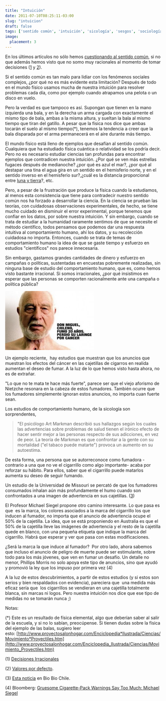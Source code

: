 ```yaml
---
title: "Intuición"
date: 2011-07-10T08:25:11-03:00
slug: "intuicion"
draft: false
tags: ['sentido común', 'intuición', 'sicología', 'sesgos', 'sociología']
image:
  placement: 3
---
```


En los últimos artículos no sólo hemos [cuestionando al sentido común](/blog/lnds/2011/06/28/la-paradoja-del-sentido-comun),
si no que además hemos visto que no somo muy racionales al momento de
tomar decisiones
([1](/blog/lnds/2011/07/05/decisiones-irracionales) y
[2](/blog/lnds/2011/06/valores-por-defecto)).

Si el sentido común es tan malo para lidiar con los fenómenos sociales
complejos, ¿por qué no es más evidente esta limitación? Después de todo
en el mundo físico usamos mucha de nuestra intuición para resolver
problemas cada día, como por ejemplo cuando atrapamos una pelota o un
disco en vuelo.

Pero la verdad es que tampoco es así. Supongan que tienen en la mano
izquierda una bala, y en la derecha un arma cargada con exactamente el
mismo tipo de bala, ambas a la misma altura, y sueltan la bala al mismo
tiempo que tiran del gatillo. A pesar que la física nos dice que ambas
tocarán el suelo al mismo tiempo(\*), tenemos la tendencia a creer que
la bala disparada por el arma permanecerá en el aire durante más tiempo.

El mundo físico está lleno de ejemplos que desafían al sentido común.
Cualquiera que ha estudiado física cuántica o relatividad se los podría
decir. Pero no es necesario estudiar ciencias tan profundas para
encontrar ejemplos que contradicen nuestra intuición. ¿Por qué se ven
más estrellas fugaces después de medianoche? ¿por qué es azul el mar?,
¿por qué al destapar una tina el agua gira en un sentido en el
hemisferio norte, y en el sentido inverso en el hemisferio sur?,¿cuál es
la distancia proporcional entre [luna y tierra](/blog/lnds/2011/02/27/entre-la-tierra-y-la-luna)?, etc.

Pero, a pesar de la frustración que produce la física cuando la
estudiamos, al menos esta consistencia que tiene para contradecir
nuestro sentido común nos ha forzado a desarrollar la ciencia. En la
ciencia se prueban las teorías, con cuidadosas observaciones
experimentales, de hecho, se tiene mucho cuidado en disminuir el error
experimental, porque tenemos que confiar en los datos, por sobre nuestra
intuición. Y sin embargo, cuando se trata de estudiar a la humanidad
raramente sentimos de que se necesite el método científico, todos
pensamos que podemos dar una respuesta intuitiva al comportamiento
humano, ahí los datos, y su recolección cuidadosa no importa. Entonces,
cuando se trata de temas de comportamiento humano la idea de que se
gaste tiempo y esfuerzo en estudios "científicos" nos parece
innecesaria.

Sin embargo, gastamos grandes cantidades de dinero y esfuerzo en
campañas o políticas, sustentadas en encuestas pobremente realizadas,
sin ninguna base de estudio del comportamiento humano, que es, como
hemos visto bastante irracional. Si somos irracionales, ¿por qué
insistimos en esperar que las personas se comporten racionalmente ante
una campaña o política pública?

![](anuncio-cigarrillo.jpg)

Un ejemplo reciente,  hay estudios que muestran que los anuncios que
muestran los efectos del cáncer en las cajetillas de cigarros en realida
aumentan el deseo de fumar. A la luz de lo que hemos visto hasta ahora,
no es de extrañar.

"Lo que no te mata te hace más fuerte", parece ser que el viejo
aforismo de Nietzche resonara en la cabeza de estos fumadores. También
ocurre que los fumadores simplemente ignoran estos anuncios, no importa
cuan fuerte sean.

Los estudios de comportamiento humano, de la sicología son
sorprendentes,

> "El psicólogo Art Markman describió sus hallazgos según los cuales
> las advertencias sobre problemas de salud tienen el irónico efecto de
> hacer sentir mejor a las personas respecto de sus adicciones, en vez
> de peor. La teoría de Markman es que confrontar a la gente con su
> mortalidad ("el tabaco puede matarte") provoca un aumento en su
> autoestima.

De esta forma, una persona que se autorreconoce como fumadora -contrario
a una que no ve el cigarrillo como algo importante- acaba por reforzar
su hábito. Para ellos, saber que el cigarrillo puede matarlos aumenta su
deseo de seguir fumando.

Un estudio de la Universidad de Missouri se percató de que los fumadores
consumados inhalan aún más profundamente el humo cuando son confrontados
a una imagen de advertencia en sus cajetillas.
([3](http://www.biobiochile.cl/2011/07/09/estudios-indican-que-fotos-de-advertencia-en-cajetillas-en-realidad-aumentan-el-deseo-de-fumar.shtml))

El Profesor Michael Siegel propone otro camino interesante. Lo que pasa
es que  es la marca, los colores asociados a la marca del cigarrillo los
que inducen al fumador, no importa que el anuncio de advertencia ocupe
el 50% de la cajetilla. La idea, que se está proponiendo en Australia es
que el 50% de la cajetilla lleve las imágenes de advertencia y el resto
de la cajetilla quede en blanco, con una pequeña etiqueta que indique la
marca del cigarrillo. Habrá que esperar y ver que pasa con estas
modificaciones.

¿Será la marca la que induce al fumador?  Por otro lado, ahora sabemos
que incluso el anuncio de peligro de muerte puede ser estimulante, sobre
todo para los más jóvenes, que ven en fumar un desafío. Un detalle no
menor, Phillips Morris no solo apoya este tipo de anuncios, sino que
ayudó y promovió la ley que los impuso por primera vez (4)

A la luz de estos descubrimientos, a partir de estos estudios (y si
estos son serios y bien respaldados con evidencia), pareciera que  una
medida más eficaz sería que  los cigarrillos se vendieran en una
cajetilla totalmente blanca, sin marcas ni logos. Pero nuestra intuición
nos dice que ese tipo de medidas no se tomarán nunca ;)

Notas:

(\*) Este es un resultado de física elemental, algo que deberían saber
al salir de la escuela, y si no lo sabían, preocúpense. Si tienen dudas
sobre la física del ejemplo de las balas, sugiero leer
esto: [http://www.proyectosalonhogar.com/Enciclopedia*Ilustrada/Ciencias/Movimiento*Proyectiles.htm](http://www.proyectosalonhogar.com/Enciclopedia_Ilustrada/Ciencias/Movimiento_Proyectiles.htm)

\(1\) [Decisiones Irracionales](/blog/lnds/2011/07/05/decisiones-irracionales)

\(2\) [Valores por defecto](/blog/2011/06/29/valores-por-defecto.html).

\(3\) [Esta noticia](http://www.biobiochile.cl/2011/07/09/estudios-indican-que-fotos-de-advertencia-en-cajetillas-en-realidad-aumentan-el-deseo-de-fumar.shtml)
en Bio Bio Chile.

\(4\) Bloomberg: [Gruesome Cigarette-Pack Warnings Say Too Much: Michael Siegel](http://www.bloomberg.com/news/2011-06-24/gruesome-cigarette-pack-warnings-say-too-much-michael-siegel.html)
